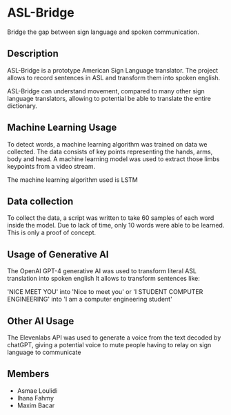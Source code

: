 # ASL-Bridge
Bridge the gap between sign language and spoken communication.

## Description

ASL-Bridge is a prototype American Sign Language translator.
The project allows to record sentences in ASL and transform them into spoken english.

ASL-Bridge can understand movement, compared to many other sign language translators, allowing to potential be able to translate the entire dictionary.


## Machine Learning Usage

To detect words, a machine learning algorithm was trained on data we collected. The data consists of key points representing the hands, arms, body and head. A machine learning model was used to extract those limbs keypoints from a video stream.

The machine learning algorithm used is LSTM

## Data collection

To collect the data, a script was written to take 60 samples of each word inside the model. Due to lack of time, only 10 words were able to be learned. This is only a proof of concept.

## Usage of Generative AI

The OpenAI GPT-4 generative AI was used to transform literal ASL translation into spoken english
It allows to transform sentences like:

'NICE MEET YOU' into 'Nice to meet you' or 'I STUDENT COMPUTER ENGINEERING' into 'I am a computer engineering student'


## Other AI Usage

The Elevenlabs API was used to generate a voice from the text decoded by chatGPT, giving a potential voice to mute people having to relay on sign language to communicate

## Members

- Asmae Loulidi
- Ihana Fahmy
- Maxim Bacar
